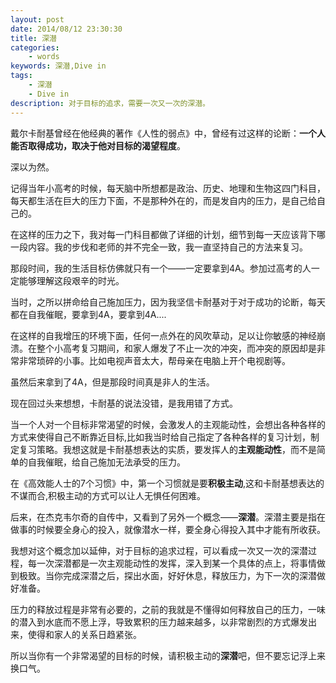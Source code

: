 ```yaml
---
layout: post
date: 2014/08/12 23:30:30
title: 深潜
categories: 
    - words
keywords: 深潜,Dive in
tags: 
    - 深潜
    - Dive in
description: 对于目标的追求，需要一次又一次的深潜。
---
```


戴尔卡耐基曾经在他经典的著作《人性的弱点》中，曾经有过这样的论断：**一个人能否取得成功，取决于他对目标的渴望程度**。

深以为然。

记得当年小高考的时候，每天脑中所想都是政治、历史、地理和生物这四门科目，每天都生活在巨大的压力下面，不是那种外在的，而是发自内的压力，是自己给自己的。

在这样的压力之下，我对每一门科目都做了详细的计划，细节到每一天应该背下哪一段内容。我的步伐和老师的并不完全一致，我一直坚持自己的方法来复习。

那段时间，我的生活目标仿佛就只有一个——一定要拿到4A。参加过高考的人一定能够理解这段艰辛的时光。

当时，之所以拼命给自己施加压力，因为我坚信卡耐基对于对于成功的论断，每天都在自我催眠，要拿到4A，要拿到4A....

在这样的自我增压的环境下面，任何一点外在的风吹草动，足以让你敏感的神经崩溃。在整个小高考复习期间，和家人爆发了不止一次的冲突，而冲突的原因却是非常非常琐碎的小事。比如电视声音太大，帮母亲在电脑上开个电视剧等。

虽然后来拿到了4A，但是那段时间真是非人的生活。

现在回过头来想想，卡耐基的说法没错，是我用错了方式。


当一个人对一个目标非常渴望的时候，会激发人的主观能动性，会想出各种各样的方式来使得自己不断靠近目标,比如我当时给自己指定了各种各样的复习计划，制定复习策略。我想这就是卡耐基想表达的实质，要发挥人的**主观能动性**，而不是简单的自我催眠，给自己施加无法承受的压力。

在《高效能人士的7个习惯》中，第一个习惯就是要**积极主动**,这和卡耐基想表达的不谋而合,积极主动的方式可以让人无惧任何困难。

后来，在杰克韦尔奇的自传中，又看到了另外一个概念——**深潜**。深潜主要是指在做事的时候要全身心的投入，就像潜水一样，要全身心得投入其中才能有所收获。

我想对这个概念加以延伸，对于目标的追求过程，可以看成一次又一次的深潜过程，每一次深潜都是一次主观能动性的发挥，深入到某一个具体的点上，将事情做到极致。当你完成深潜之后，探出水面，好好休息，释放压力，为下一次的深潜做好准备。

压力的释放过程是非常有必要的，之前的我就是不懂得如何释放自己的压力，一味的潜入到水底而不愿上浮，导致累积的压力越来越多，以非常剧烈的方式爆发出来，使得和家人的关系日趋紧张。

所以当你有一个非常渴望的目标的时候，请积极主动的**深潜**吧，但不要忘记浮上来换口气。



